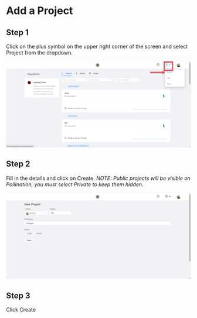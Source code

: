 # Add a Project

## Step 1

Click on the plus symbol on the upper right corner of the screen and select Project from the dropdown.

![](../.gitbook/assets/image%20%286%29.png)

## Step 2

Fill in the details and click  on Create. _NOTE: Public projects will be visible on Pollination, you must select Private to keep them hidden._

![](../.gitbook/assets/image%20%2812%29.png)

## Step 3

Click Create

